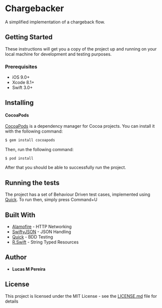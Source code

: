 # Chargebacker

A simplified implementation of a chargeback flow.

## Getting Started

These instructions will get you a copy of the project up and running on your local machine for development and testing purposes.

### Prerequisites

- iOS 9.0+ 
- Xcode 8.1+
- Swift 3.0+

## Installing

#### CocoaPods

[CocoaPods](http://cocoapods.org) is a dependency manager for Cocoa projects. You can install it with the following command:

```bash
$ gem install cocoapods
```

Then, run the following command:

```bash
$ pod install
```

After that you should be able to successfully run the project.

## Running the tests

The project has a set of Behaviour Driven test cases, implemented using [Quick](https://github.com/Quick/Quick). 
To run then, simply press Command+U

## Built With

* [Alamofire](https://github.com/Alamofire/Alamofire) - HTTP Networking
* [SwiftyJSON](https://github.com/SwiftyJSON/SwiftyJSON) - JSON Handling
* [Quick](https://github.com/Quick/Quick) - BDD Testing
* [R.Swift](https://github.com/mac-cain13/R.swift) - String Typed Resources

## Author

* **Lucas M Pereira** 

## License

This project is licensed under the MIT License - see the [LICENSE.md](LICENSE.md) file for details
